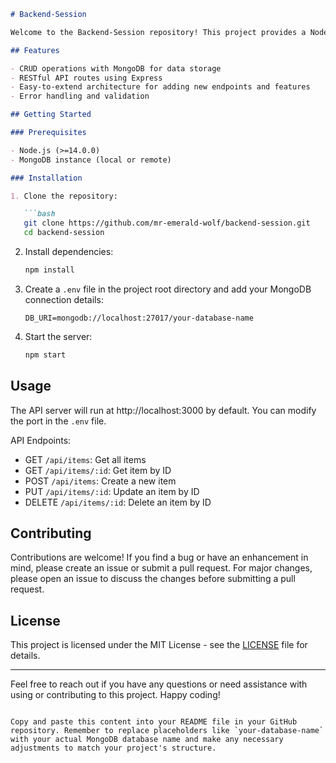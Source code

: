 ```markdown
# Backend-Session

Welcome to the Backend-Session repository! This project provides a Node.js API using MongoDB and Express for building backend applications.

## Features

- CRUD operations with MongoDB for data storage
- RESTful API routes using Express
- Easy-to-extend architecture for adding new endpoints and features
- Error handling and validation

## Getting Started

### Prerequisites

- Node.js (>=14.0.0)
- MongoDB instance (local or remote)

### Installation

1. Clone the repository:

   ```bash
   git clone https://github.com/mr-emerald-wolf/backend-session.git
   cd backend-session
   ```

2. Install dependencies:

   ```bash
   npm install
   ```

3. Create a `.env` file in the project root directory and add your MongoDB connection details:

   ```env
   DB_URI=mongodb://localhost:27017/your-database-name
   ```

4. Start the server:

   ```bash
   npm start
   ```

## Usage

The API server will run at http://localhost:3000 by default. You can modify the port in the `.env` file.

API Endpoints:

- GET `/api/items`: Get all items
- GET `/api/items/:id`: Get item by ID
- POST `/api/items`: Create a new item
- PUT `/api/items/:id`: Update an item by ID
- DELETE `/api/items/:id`: Delete an item by ID

## Contributing

Contributions are welcome! If you find a bug or have an enhancement in mind, please create an issue or submit a pull request. For major changes, please open an issue to discuss the changes before submitting a pull request.

## License

This project is licensed under the MIT License - see the [LICENSE](LICENSE) file for details.

---

Feel free to reach out if you have any questions or need assistance with using or contributing to this project. Happy coding!
```

Copy and paste this content into your README file in your GitHub repository. Remember to replace placeholders like `your-database-name` with your actual MongoDB database name and make any necessary adjustments to match your project's structure.

